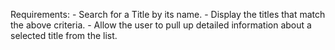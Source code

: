 Requirements: 
    - Search for a Title by its name.
    - Display the titles that match the above criteria.
    - Allow the user to pull up detailed information about a selected title from the list.
